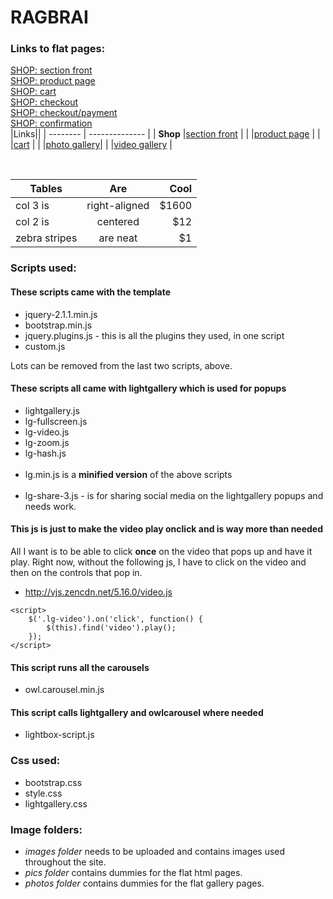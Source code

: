 # RAGBRAI

### Links to flat pages:
[SHOP: section front](http://www.gannett-cdn.com/LDSN/desmoines/RAG-final/sectionfront-shop.html)
<br>
[SHOP: product page](http://www.gannett-cdn.com/LDSN/desmoines/RAG-final/shop-product.html)
<br>
[SHOP: cart](http://www.gannett-cdn.com/LDSN/desmoines/RAG-final/shop-cart.html)
<br>
[SHOP: checkout](http://www.gannett-cdn.com/LDSN/desmoines/RAG-final/shop-checkout.html)
<br>
[SHOP: checkout/payment](http://www.gannett-cdn.com/LDSN/desmoines/RAG-final/shop-checkout2.html)
<br>
[SHOP: confirmation](http://www.gannett-cdn.com/LDSN/desmoines/RAG-final/shop-confirmation.html)
<br>
|Links||
| -------- | -------------- |
| __Shop__ |[section front](http://www.gannett-cdn.com/LDSN/desmoines/RAG-final/sectionfront-shop.html)        |
|          |[product page](http://www.gannett-cdn.com/LDSN/desmoines/RAG-final/shop-product.html)              |
|          |[cart](http://www.gannett-cdn.com/LDSN/desmoines/RAG-final/shop-cart.html)                         |
|          |[photo gallery](http://www.gannett-cdn.com/LDSN/desmoines/RAG-final/sectionfront-photogallery.html)|
|          |[video gallery](http://www.gannett-cdn.com/LDSN/desmoines/RAG-final/sectionfront-video.html)       |

<br>

| Tables        | Are           | Cool  |
| ------------- |:-------------:| -----:|
| col 3 is      | right-aligned | $1600 |
| col 2 is      | centered      |   $12 |
| zebra stripes | are neat      |    $1 |

### Scripts used:

#### These scripts came with the template
* jquery-2.1.1.min.js
* bootstrap.min.js
* jquery.plugins.js - this is all the plugins they used, in one script
* custom.js

Lots can be removed from the last two scripts, above.

#### These scripts all came with lightgallery which is used for popups

* lightgallery.js
* lg-fullscreen.js
* lg-video.js
* lg-zoom.js
* lg-hash.js
<br><br>
* lg.min.js is a __minified version__ of the above scripts
<br><br>
* lg-share-3.js - is for sharing social media on the lightgallery popups and needs work.

#### This js is just to make the video play onclick and is way more than needed
All I want is to be able to click **once** on the video that pops up and have it play. Right now, without the following js, I have to click on the video and then on the controls that pop in.
* http://vjs.zencdn.net/5.16.0/video.js
``` 
<script>
    $('.lg-video').on('click', function() {
        $(this).find('video').play();
    });
</script>
```

#### This script runs all the carousels
* owl.carousel.min.js


#### This script calls lightgallery and owlcarousel where needed
* lightbox-script.js


### Css used:

* bootstrap.css
* style.css
* lightgallery.css


### Image folders:
* *images folder* needs to be uploaded and contains images used throughout the site.
* *pics folder* contains dummies for the flat html pages.
* *photos folder* contains dummies for the flat gallery pages.